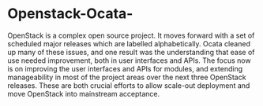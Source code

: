 # Openstack-Ocata-
OpenStack is a complex open source project. 
It moves forward with a set of scheduled major releases which are labelled alphabetically. 
Ocata cleaned up many of these issues, and one result was the understanding that ease of use needed improvement, 
both in user interfaces and APIs. The focus now is on improving the user interfaces and APIs for modules, 
and extending manageability in most of the project areas over the next three OpenStack releases. 
These are both crucial efforts to allow scale-out deployment and move OpenStack into mainstream acceptance.
